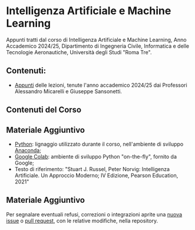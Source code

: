# Intelligenza Artificiale e Machine Learning
Appunti tratti dal corso di Intelligenza Artificiale e Machine Learning, Anno Accademico 2024/25, Dipartimento di Ingegneria Civile, Informatica e delle Tecnologie Aeronautiche, Università degli Studi "Roma Tre". 

## Contenuti:
- [Appunti](Intelligenza_Artificiale_e_Machine_Learning.pdf) delle lezioni, tenute l'anno accademico 2024/25 dai Professori Alessandro Micarelli e Giuseppe Sansonetti. 

## Contenuti del Corso

## Materiale Aggiuntivo
- [Python](https://www.python.org/): lignaggio utilizzato durante il corso, nell'ambiente di sviluppo [Anaconda](https://www.anaconda.com/);
- [Google Colab](https://colab.research.google.com/): ambiente di sviluppo Python "on-the-fly", fornito da Google;
- Testo di riferimento: "Stuart J. Russel, Peter Norvig: Intelligenza Artificiale. Un Approccio Moderno; IV Edizione, Pearson Education, 2021"



## Materiale Aggiuntivo
Per segnalare eventuali refusi, correzioni o integrazioni aprite una [nuova issue](https://github.com/00Darxk/Intelligenza-Artificiale-e-Machine-Learning/issues/new/choose) o [pull request](https://github.com/00Darxk/Intelligenza-Artificiale-e-Machine-Learning/pulls), con le relative modifiche, nella repository.